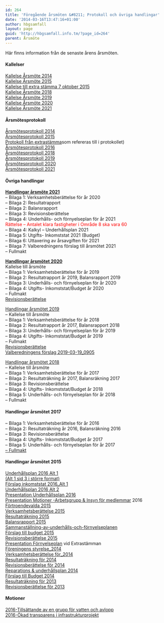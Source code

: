```yaml
---
id: 264
title: 'Föregående årsmöten &#8211; Protokoll och övriga handlingar'
date: '2014-03-16T13:47:16+01:00'
author: hbgsamfall
layout: page
guid: 'http://hbgsamfall.info.tm/?page_id=264'
parent: Årsmöte
---
```


Här finns information från de senaste årens årsmöten.

#### Kallelser

[Kallelse Årsmöte 2014](/wp-content/uploads/2014/03/Kallelse-Årsmöte-2014.pdf)  
[Kallelse Årsmöte 2015](/wp-content/uploads/2015/02/Kallelse-Årsmöte-2015.pdf)  
[Kallelse till extra stämma 7 oktober 2015  ](/wp-content/uploads/2017/02/Kallelse-till-årsstämma-2017.pdf)  
[Kallelse Årsmöte 2018](/wp-content/uploads/2018/03/HGS-Kallelse-till-årsstämma-2018.pdf)  
[Kallelse Årsmöte 2019](/wp-content/uploads/2019/03/Kallelse-till-årsstämma-HGS-2019-1.pdf)  
[Kallelse Årsmöte 2020](/wp-content/uploads/2020/03/Kallelse-Årsmöte-2020.pdf)  
[Kallelse Årsmöte 2021](/wp-content/uploads/2021/03/Kallelse-till-arsstamma-2021_R1.pdf)

#### Årsmötesprotokoll

[Årsmötesprotokoll 2014](/wp-content/uploads/2014/03/Årsmötesprotokoll-2014.pdf)  
[Årsmötesprotokoll 2015](/wp-content/uploads/2016/02/Årsmötesprotokoll-2015.pdf)  
[Protokoll från extrastämma](/wp-content/uploads/2015/02/Sammanställning-av-underhålls-och-förnyelseplanen.pdf)som refereras till i protokollet)  
[Årsmötesprotokoll 2016  ](/wp-content/uploads/2017/03/Årsmötesprotokoll-2017.pdf)  
[Årsmötesprotokoll 2018](/wp-content/uploads/2018/05/Protokoll-årsmöte-2018.pdf)  
[Årsmötesprotokoll 2019](/wp-content/uploads/2019/04/Protokoll-Årsmöte-2019.pdf)  
[Årsmötesprotokoll 2020](/wp-content/uploads/2020/04/HGS-Protokoll-årsmöte-2020.pdf)  
[Årsmötesprotokoll 2021](/wp-content/uploads/2021/03/HGS_Arsmote2021.pdf)

####  Övriga handlingar

[**Handlingar årsmöte 2021**](/wp-content/uploads/2021/03/Kallelse-till-arsstamma-2021-Komplett_R1.pdf)  
– Bilaga 1: Verksamhetsberättelse för år 2020  
– Bilaga 2: Resultatrapport  
– Bilaga 2: Balansrapport  
– Bilaga 3: Revisionsberättelse  
– Bilaga 4: Underhålls- och förnyelseplan för år 2021  
<span style="color: #ff0000;">Rättelse – Antalet klara fastigheter i Område 8 ska vara 60</span>  
– Bilaga 4: Kalkyl – Underhållsplan 2021  
– Bilaga 5: Utgifts- Inkomststat 2021 (Budget)  
– Bilaga 6: Uttaxering av årsavgiften för 2021  
– Bilaga 7: Valberedningens förslag till årsmötet 2021  
– Fullmakt

[**Handlingar årsmötet 2020**](/wp-content/uploads/2020/03/Kallelse-till-årsstämma-2020.pdf)  
Kallelse till årsmöte  
– Bilaga 1: Verksamhetsberättelse för år 2019  
– Bilaga 2: Resultatrapport år 2019, Balansrapport 2019  
– Bilaga 3: Underhålls- och förnyelseplan för år 2020  
– Bilaga 4: Utgifts- Inkomststat/Budget år 2020  
– Fullmakt  
[Revisionsberättelse](/wp-content/uploads/2021/03/Revisionsberattelse-2020.pdf)

[Handlingar årsmötet 2019](/wp-content/uploads/2019/03/Utskick-inför-HGS-årsmöte-2019.pdf)  
– Kallelse till årsmöte  
– Bilaga 1: Verksamhetsberättelse för år 2018  
– Bilaga 2: Resultatrapport år 2017, Balansrapport 2018  
– Bilaga 3: Underhålls- och förnyelseplan för år 2019  
– Bilaga 4: Utgifts- Inkomststat/Budget år 2019  
– Fullmakt  
[Revisionsberättelse](/wp-content/uploads/2019/03/Revisionsberättelse.pdf)  
[Valberedningens förslag 2019-03-19\_0905](/wp-content/uploads/2019/03/Valberedningens-förslag-2019-03-19_0905.pdf)

[Handlingar årsmötet 2018](/wp-content/uploads/2018/03/Utskickade-handlingar-inför-årsmötet.pdf)  
– Kallelse till årsmöte  
– Bilaga 1: Verksamhetsberättelse för år 2017  
– Bilaga 2: Resultaträkning år 2017, Balansräkning 2017  
– Bilaga 3: Revisionsberättelse  
– Bilaga 4: Utgifts- Inkomststat/Budget år 2018  
– Bilaga 5: Underhålls- och förnyelseplan för år 2018  
– Fullmakt  
<span style="color: #000000;">
#### Handlingar årsmötet 2017  
– Bilaga 1: Verksamhetsberättelse för år 2016  
– Bilaga 2: Resultaträkning år 2016, Balansräkning 2016  
– Bilaga 3: Revisionsberättelse  
– Bilaga 4: Utgifts- Inkomststat/Budget år 2017  
– Bilaga 5: Underhålls- och förnyelseplan för år 2017  
[– Fullmakt](/wp-content/uploads/2016/02/FULLMAKT.pdf)
 
#### Handlingar årsmötet 2015
[Underhållsplan 2016 Alt 1](/wp-content/uploads/2016/03/Underhållsplan-2016-Alt-1.pdf)  
[(Alt 1 sid 3 i större format)](/wp-content/uploads/2016/03/Underhållsplan-2016-Alt-13.pdf)  
[Förslag inkomststat 2016\_Alt 1](/wp-content/uploads/2016/03/Förslag-inkomststat-2016_Alt-1.pdf)  
[Underhållsplan 2016 Alt 2](/wp-content/uploads/2016/03/Underhållsplan-2016-Alt-23.pdf)  
[Presentation Underhållsplan 2016](/wp-content/uploads/2016/03/Presentation-Underhållsplan-2016.pdf)  
[Presentation Motioner -Arbetsgrupp &amp; Insyn för medlemmar](/wp-content/uploads/2016/03/Motioner-Arbetsgrupp-Insyn-för-medlemmar.pdf) 2016  
[Förtroendevalda 2015](/wp-content/uploads/2016/02/Förtroendevalda-2015.pdf)  
[Verksamhetsberättelse 2015](/wp-content/uploads/2016/02/Verksamhetsberättelse-2015.pdf)  
[Resultaträkning 2015](/wp-content/uploads/2016/02/Resultaträkning-2015.pdf)  
[Balansrapport 2015](/wp-content/uploads/2016/02/Balansrapport-2015.pdf)  
[Sammanställning-av-underhålls-och-förnyelseplanen](/wp-content/uploads/2015/02/Sammanställning-av-underhålls-och-förnyelseplanen.pdf)  
[Förslag till budget 2015](/wp-content/uploads/2015/03/Budget-2015.pdf)  
[Revisionsberättelse 2015](/wp-content/uploads/2016/03/Revisionsberättelse-2015.pdf)  
[Presentation Förnyelseplan](/wp-content/uploads/2015/11/Presentation-F%C3%B6rnyelseplan.pdf) vid Extrastämman  
[Föreningens styrelse\_2014](/wp-content/uploads/2015/02/Föreningens-styrelse_2014.pdf)  
[Verksamhetsberättelse för\_2014](/wp-content/uploads/2015/02/Verksamhetsberättelse-för_2014.pdf)  
[Resultaträkning för 2014](/wp-content/uploads/2015/02/Resultaträkning-för-2014.pdf)  
[Revisionsberättelse för 2014](/wp-content/uploads/2015/03/Revisionsberättelse-för-2014.pdf)  
[Reparations &amp; underhållsplan 2014](/wp-content/uploads/2014/03/Reparations-underhållsplan-2014.pdf)  
[Förslag till Budget 2014  ](/wp-content/uploads/2014/03/Verksamhetsberättelse-för-2013.pdf)  
[Resultaträkning för 2013](/wp-content/uploads/2014/03/Resultaträkning-för-2013.pdf)  
[Revisionsberättelse för 2013](/wp-content/uploads/2014/03/Revisionsberättelse-för-2013.pdf)  
</span>

#### Motioner

[2016-Tillsättande av en grupp för vatten och avlopp](/wp-content/uploads/2016/02/2016-Tillsättande-av-en-grupp-för-vatten-och-avlopp.pdf)  
[2016-Ökad transparens i infrastrukturprojekt](/wp-content/uploads/2016/02/2016-Ökad-transparens-i-infrastrukturprojekt.pdf)
